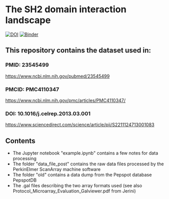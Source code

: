# The SH2 domain interaction landscape

[![DOI](https://zenodo.org/badge/202750729.svg)](https://zenodo.org/badge/latestdoi/202750729) [![Binder](https://mybinder.org/badge_logo.svg)](https://mybinder.org/v2/gh/mtinti/SH2/master?filepath=example.ipynb)

## This repository contains the dataset used in: 
### PMID: 23545499
https://www.ncbi.nlm.nih.gov/pubmed/23545499
### PMCID: PMC4110347
https://www.ncbi.nlm.nih.gov/pmc/articles/PMC4110347/
### DOI: 10.1016/j.celrep.2013.03.001
https://www.sciencedirect.com/science/article/pii/S2211124713001083

## Contents
- The Jupyter notebook "example.ipynb" contains a few notes for data processing
- The folder "data_file_post" contains the raw data files processed by the PerkinElmer ScanArray machine software
- The folder "old" contains a data dump from the Pepspot database PepspotDB
- The .gal files describing the two array formats used (see also Protocol_Microarray_Evaluation_Galviewer.pdf from Jerini)
